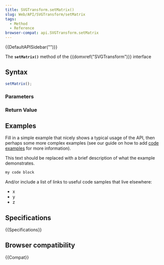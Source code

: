 ```yaml
---
title: SVGTransform.setMatrix()
slug: Web/API/SVGTransform/setMatrix
tags:
  - Method
  - Reference
browser-compat: api.SVGTransform.setMatrix
---
```

{{DefaultAPISidebar("")}}

The **`setMatrix()`** method of the {{domxref("SVGTransform")}} interface 

## Syntax

```js
setMatrix();
```

### Parameters



### Return Value



## Examples

Fill in a simple example that nicely shows a typical usage of the API, then perhaps some more complex examples (see our guide on how to add [code examples](/en-US/docs/MDN/Contribute/Structures/Code_examples) for more information).

This text should be replaced with a brief description of what the example demonstrates.

```js
my code block
```

And/or include a list of links to useful code samples that live elsewhere:

*   x
*   y
*   z

## Specifications

{{Specifications}}

## Browser compatibility

{{Compat}}

